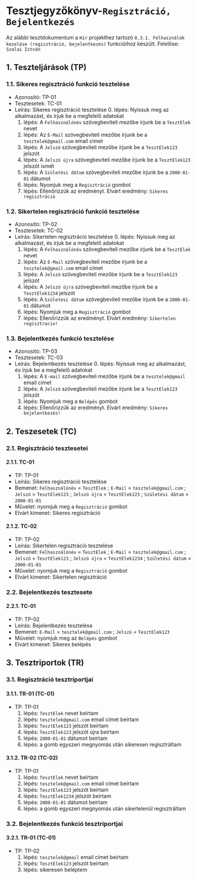 # Tesztjegyzőkönyv-`Regisztráció, Bejelentkezés`

Az alábbi tesztdokumentum a `Hír` projekthez tartozó `8.3.1. Felhasználók kezelése (regisztráció, bejelentkezés)` funkcióihoz készült. Felelőse: `Szalai István` 
 

## 1. Teszteljárások (TP)

### 1.1. Sikeres regisztráció funkció tesztelése 
- Azonosító: TP-01
- Tesztesetek: TC-01
- Leírás: Sikeres regisztráció tesztelése
    0. lépés: Nyissuk meg az alkalmazást, és írjuk be a megfelelő adatokat
    1. lépés: A `Felhasználónév` szövegbeviteli mezőbe írjunk be a `TesztElek` nevet
    2. lépés: Az `E-Mail` szövegbeviteli mezőbe írjunk be a `tesztelek@gmail.com` email címet
	3. lépés: A `Jelszó` szövegbeviteli mezőbe írjunk be a `TesztElek123` jelszót
	4. lépés: A `Jelszó újra` szövegbeviteli mezőbe írjunk be a `TesztElek123` jelszót ismét
	5. lépés: A `Születési dátum` szövegbeviteli mezőbe írjunk be a `2000-01-01` dátumot
    3. lépés: Nyomjuk meg a `Regisztráció` gombot 
    4. lépés: Ellenőrizzük az eredményt. Elvárt eredmény: `Sikeres regisztráció`

### 1.2. Sikertelen regisztráció funkció tesztelése
- Azonosító: TP-02
- Tesztesetek: TC-02
- Leírás: Sikertelen regisztráció tesztelése
    0. lépés: Nyissuk meg az alkalmazást, és írjuk be a megfelelő adatokat
    1. lépés: A `Felhasználónév` szövegbeviteli mezőbe írjunk be a `TesztElek` nevet
    2. lépés: Az `E-Mail` szövegbeviteli mezőbe írjunk be a `tesztelek@gmail.com` email címet
	3. lépés: A `Jelszó` szövegbeviteli mezőbe írjunk be a `TesztElek123` jelszót
	4. lépés: A `Jelszó újra` szövegbeviteli mezőbe írjunk be a `TesztElek1234` jelszót
	5. lépés: A `Születési dátum` szövegbeviteli mezőbe írjunk be a `2000-01-01` dátumot
    3. lépés: Nyomjuk meg a `Regisztráció` gombot 
    4. lépés: Ellenőrizzük az eredményt. Elvárt eredmény: `Sikertelen regisztracio!`
	
### 1.3. Bejelentkezés funkció tesztelése
- Azonosító: TP-03
- Tesztesetek: TC-03
- Leírás: Bejelentkezés tesztelése
    0. lépés: Nyissuk meg az alkalmazást, és írjuk be a megfelelő adatokat
    1. lépés: A `E-mail` szövegbeviteli mezőbe írjunk be a `tesztelek@gmail` email címet
    2. lépés: A `Jelszó` szövegbeviteli mezőbe írjunk be a `TesztElek123` jelszót
    3. lépés: Nyomjuk meg a `Belépés` gombot 
    4. lépés: Ellenőrizzük az eredményt. Elvárt eredmény: `Sikeres bejelentkezés!`	


## 2. Teszesetek (TC)

### 2.1. Regisztráció tesztesetei

#### 2.1.1. TC-01
- TP: TP-01
- Leírás: Sikeres regisztráció tesztelése
- Bemenet: `Felhasználónév` = `TesztElek` ; `E-Mail` = `tesztelek@gmail.com` ; `Jelszó` = `TesztElek123` ; `Jelszó újra` = `TesztElek123` ; `Születési dátum` = `2000-01-01`
- Művelet: nyomjuk meg a `Regisztráció` gombot 
- Elvárt kimenet: Sikeres regisztráció

#### 2.1.2. TC-02
- TP: TP-02
- Leírás: Sikertelen regisztráció tesztelése
- Bemenet: `Felhasználónév` = `TesztElek` ; `E-Mail` = `tesztelek@gmail.com` ; `Jelszó` = `TesztElek123` ; `Jelszó újra` = `TesztElek1234` ; `Születési dátum` = `2000-01-01`
- Művelet: nyomjuk meg a `Regisztráció` gombot 
- Elvárt kimenet: Sikertelen regisztráció

### 2.2. Bejelentkezés tesztesete

#### 2.2.1. TC-01
- TP: TP-02
- Leírás: Bejelentkezés tesztelése
- Bemenet: `E-Mail` = `tesztelek@gmail.com` ; `Jelszó` = `TesztElek123`
- Művelet: nyomjuk meg az `Belépés` gombot 
- Elvárt kimenet: Sikeres belépés

## 3. Tesztriportok (TR)

### 3.1. Regisztráció tesztriportjai

#### 3.1.1. TR-01 (TC-01)
- TP: TP-01
    1. lépés: `TesztElek` nevet beírtam
    2. lépés: `tesztelek@gmail.com` email címet beírtam
	3. lépés: `TesztElek123` jelszót beírtam
	4. lépés: `TesztElek123` jelszót újra beírtam
	5. lépés: `2000-01-01` dátumot beírtam
    6. lépés: a gomb egyszeri megnyomás után sikeresen regisztráltam
    

#### 3.1.2. TR-02 (TC-02)
- TP: TP-01
    1. lépés: `TesztElek` nevet beírtam
    2. lépés: `tesztelek@gmail.com` email címet beírtam
	3. lépés: `TesztElek123` jelszót beírtam
	4. lépés: `TesztElek1234` jelszót beírtam
	5. lépés: `2000-01-01` dátumot beírtam
    6. lépés: a gomb egyszeri megnyomás után sikertelenül regisztráltam

### 3.2. Bejelentkezés funkció tesztriportjai

#### 3.2.1. TR-01 (TC-01)
- TP: TP-02
    1. lépés: `tesztelek@gmail` email címet beírtam
    2. lépés: `TesztElek123` jelszót beírtam
    3. lépés: sikeresen beléptem


    
